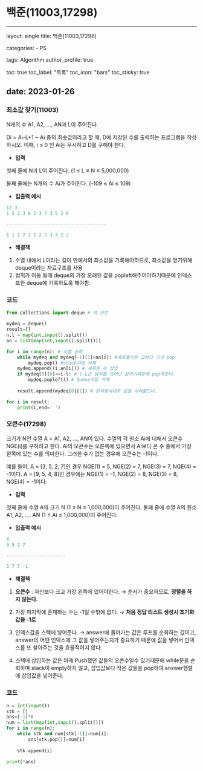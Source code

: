 # 백준(11003,17298)
---
layout: single
title: 백준(11003,17298)

categories: 
	- PS

tags: Algorithm
author_profile: true

toc: true
toc_label: "목록"
toc_icon: "bars"
toc_sticky: true

date: 2023-01-26
---

### 최소값 찾기(11003)

N개의 수 A1, A2, ..., AN과 L이 주어진다.

Di = Ai-L+1 ~ Ai 중의 최솟값이라고 할 때, D에 저장된 수를 출력하는 프로그램을 작성하시오. 이때, i ≤ 0 인 Ai는 무시하고 D를 구해야 한다.

- **입력**

첫째 줄에 N과 L이 주어진다. (1 ≤ L ≤ N ≤ 5,000,000)

둘째 줄에는 N개의 수 Ai가 주어진다. (-109 ≤ Ai ≤ 109)

 

- **입출력 예시**

```python
12 3
1 5 2 3 6 2 3 7 3 5 2 6

-------------------------------------

1 1 1 2 2 2 2 2 3 3 2 2
```

- **해결책**
1. 수열 내에서 L이라는 길이 안에서의 최소값을 기록해야하므로, 최소값을 얻기위해 deque이라는 자료구조를 사용 
2. 범위가 이동 될때 deque의 가장 오래된 값을 popleft해주어야하기때문에 인덱스 또한 deque에 기록하도록 해야함.

### 코드

```python
from collections import deque # 덱 선언

mydeq = deque()
result=[]
n,l = map(int,input().split())
an = list(map(int,input().split()))

for i in range(n): # 수열 순회
    while mydeq and mydeq[-1][1]>an[i]: #새로들어온 값보다 크면 pop
        mydeq.pop() #stack처럼 삭제
    mydeq.append((i,an[i])) # 새로운 수 삽입
    if mydeq[0][0]<=i-l: # i-L은 범위를 벗어난 값이기때문에 pop해준다. 
        mydeq.popleft() # Queue처럼 삭제
   
    result.append(mydeq[0][1]) # 문제형식대로 값을 이어붙인다.

for i in result:
    print(i,end=' ') 
```

### 오큰수(17298)

크기가 N인 수열 A = A1, A2, ..., AN이 있다. 수열의 각 원소 Ai에 대해서 오큰수 NGE(i)를 구하려고 한다. Ai의 오큰수는 오른쪽에 있으면서 Ai보다 큰 수 중에서 가장 왼쪽에 있는 수를 의미한다. 그러한 수가 없는 경우에 오큰수는 -1이다.

예를 들어, A = [3, 5, 2, 7]인 경우 NGE(1) = 5, NGE(2) = 7, NGE(3) = 7, NGE(4) = -1이다. A = [9, 5, 4, 8]인 경우에는 NGE(1) = -1, NGE(2) = 8, NGE(3) = 8, NGE(4) = -1이다.

- **입력**

첫째 줄에 수열 A의 크기 N (1 ≤ N ≤ 1,000,000)이 주어진다. 둘째 줄에 수열 A의 원소 A1, A2, ..., AN (1 ≤ Ai ≤ 1,000,000)이 주어진다.

- **입출력 예시**

```python
4
3 5 2 7

----------------------

5 7 7 -1
```

- **해결책**

1. **오큰수** : 자신보다 크고 가장 왼쪽에 있어야한다. → 순서가 중요하므로, **정렬을 하지 않는다.**

1. 가장 마지막에 존재하는 수는 -1일 수밖에 없다. → **처음 정답 리스트 생성시 초기화 값을 -1로**
2. 인덱스값을 스택에 넣어준다. → answer에 들어가는 값은 루프를 순회하는 값이고, answer의 어떤 인덱스에 그 값을 넣어주는지가 중요하기 때문에 값을 넣어서 인덱스를 또 찾아주는 것을 효율적이지 않다.

1. 스택에 삽입하는 값은 아래 Push했던 값들의 오큰수일수 있기때문에 while문을 순회하며 stack이 empty하지 않고, 삽입값보다 작은 값들을 pop하여 answer행렬에 삽입값을 넣어준다. 

### 코드

```python
n = int(input())
stk = []
ans=[-1]*n
num = list(map(int,input().split()))
for i in range(n):
    while stk and num[stk[-1]]<num[i]:
        ans[stk.pop()]=num[i]
    
    stk.append(i)

print(*ans)
```